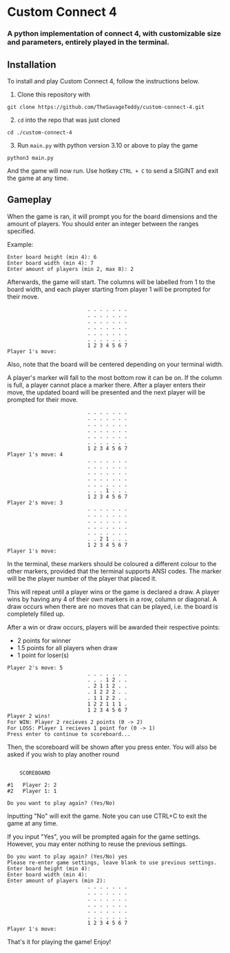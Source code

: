 # Custom Connect 4

### A python implementation of connect 4, with customizable size and parameters, entirely played in the terminal.

## Installation

To install and play Custom Connect 4, follow the instructions below.
1. Clone this repository with
```
git clone https://github.com/TheSavageTeddy/custom-connect-4.git
```
2. `cd` into the repo that was just cloned
```
cd ./custom-connect-4
```
3. Run `main.py` with python version 3.10 or above to play the game
```
python3 main.py
```
And the game will now run. Use hotkey `CTRL + C` to send a SIGINT and exit the game at any time.

## Gameplay

When the game is ran, it will prompt you for the board dimensions and the amount of players. You should enter an integer between the ranges specified.

Example:
```
Enter board height (min 4): 6
Enter board width (min 4): 7
Enter amount of players (min 2, max 8): 2
```

Afterwards, the game will start. The columns will be labelled from 1 to the board width, and each player starting from player 1 will be prompted for their move.

```
                          . . . . . . .                           
                          . . . . . . .                           
                          . . . . . . .                           
                          . . . . . . .                           
                          . . . . . . .                           
                          . . . . . . .                           
                          1 2 3 4 5 6 7                           
Player 1's move: 
```

Also, note that the board will be centered depending on your terminal width.

A player's marker will fall to the most bottom row it can be on. If the column is full, a player cannot place a marker there. After a player enters their move, the updated board will be presented and the next player will be prompted for their move.

```
                          . . . . . . .                           
                          . . . . . . .                           
                          . . . . . . .                           
                          . . . . . . .                           
                          . . . . . . .                           
                          . . . . . . .                           
                          1 2 3 4 5 6 7                           
Player 1's move: 4
                          . . . . . . .                           
                          . . . . . . .                           
                          . . . . . . .                           
                          . . . . . . .                           
                          . . . . . . .                           
                          . . . 1 . . .                           
                          1 2 3 4 5 6 7                           
Player 2's move: 3
                          . . . . . . .                           
                          . . . . . . .                           
                          . . . . . . .                           
                          . . . . . . .                           
                          . . . . . . .                           
                          . . 2 1 . . .                           
                          1 2 3 4 5 6 7                           
Player 1's move: 
```

In the terminal, these markers should be coloured a different colour to the other markers, provided that the terminal supports ANSI codes. The marker will be the player number of the player that placed it.

This will repeat until a player wins or the game is declared a draw. A player wins by having any 4 of their own markers in a row, column or diagonal. A draw occurs when there are no moves that can be played, i.e. the board is completely filled up.

After a win or draw occurs, players will be awarded their respective points:
- 2 points for winner
- 1.5 points for all players when draw
- 1 point for loser(s)

```
Player 2's move: 5
                          . . . . . . .                           
                          . . . 1 2 . .                           
                          . 2 1 1 2 . .                           
                          . 1 2 2 2 . .                           
                          . 1 1 2 2 . .                           
                          1 2 2 1 1 1 .                           
                          1 2 3 4 5 6 7                           
Player 2 wins!
For WIN: Player 2 recieves 2 points (0 -> 2)
For LOSS: Player 1 recieves 1 point for (0 -> 1)
Press enter to continue to scoreboard...
```

Then, the scoreboard will be shown after you press enter. You will also be asked if you wish to play another round

```

    SCOREBOARD    

#1   Player 2: 2
#2   Player 1: 1

Do you want to play again? (Yes/No) 
```

Inputting "No" will exit the game. Note you can use CTRL+C to exit the game at any time.

If you input "Yes", you will be prompted again for the game settings. However, you may enter nothing to reuse the previous settings.

```
Do you want to play again? (Yes/No) yes
Please re-enter game settings, leave blank to use previous settings.
Enter board height (min 4): 
Enter board width (min 4): 
Enter amount of players (min 2): 
                          . . . . . . .                           
                          . . . . . . .                           
                          . . . . . . .                           
                          . . . . . . .                           
                          . . . . . . .                           
                          . . . . . . .                           
                          1 2 3 4 5 6 7                           
Player 1's move: 
```

That's it for playing the game! Enjoy!